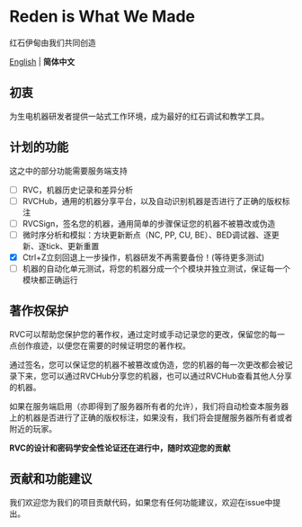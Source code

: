 # Reden is What We Made

红石伊甸由我们共同创造

[English](./README.md) | **简体中文**

## 初衷

为生电机器研发者提供一站式工作环境，成为最好的红石调试和教学工具。

## 计划的功能

这之中的部分功能需要服务端支持

- [ ] RVC，机器历史记录和差异分析
- [ ] RVCHub，通用的机器分享平台，以及自动识别机器是否进行了正确的版权标注
- [ ] RVCSign，签名您的机器，通用简单的步骤保证您的机器不被篡改或伪造
- [ ] 微时序分析和模拟：方块更新断点（NC, PP, CU, BE）、BED调试器、逐更新、逐tick、更新重置
- [x] Ctrl+Z立刻回退上一步操作，机器研发不再需要备份！(等待更多测试)
- [ ] 机器的自动化单元测试，将您的机器分成一个个模块并独立测试，保证每一个模块都正确运行

## 著作权保护

RVC可以帮助您保护您的著作权，通过定时或手动记录您的更改，保留您的每一点创作痕迹，以便您在需要的时候证明您的著作权。

通过签名，您可以保证您的机器不被篡改或伪造，您的机器的每一次更改都会被记录下来，您可以通过RVCHub分享您的机器，也可以通过RVCHub查看其他人分享的机器。

如果在服务端启用（亦即得到了服务器所有者的允许），我们将自动检查本服务器上的机器是否进行了正确的版权标注，如果没有，我们将会提醒服务器所有者或者附近的玩家。

**RVC的设计和密码学安全性论证还在进行中，随时欢迎您的贡献**

## 贡献和功能建议

我们欢迎您为我们的项目贡献代码，如果您有任何功能建议，欢迎在issue中提出。
